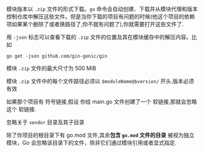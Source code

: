模块版本以 `.zip` 文件的形式下载。`go` 命令会自动创建、下载并从模块代理和版本控制仓库中解压这些文件。但是当你下载的项目有问题的时候(他这个项目的依赖项如果某个删除了或者换路径了,你不就有问题了),你就需要打开这些文件了.

用 `-json` 标志可以查看下载的 `.zip` 文件的位置及其在模块缓存中的解压内容。比如

```
go get -json github.com/gin-gonic/gin
```

模块 `.zip` 文件的最大尺寸为 500 MiB

模块 `.zip` 文件中的每个文件路径必须以 `$moduleName@$version/` 开头.版本必须有效

如果那个项目有 符号链接,假设 你给 main.go 文件创建了一个 软链接,那就会忽略这个 软链接.

忽略关于 `vendor` 目录及其子目录

除了你项目的根目录下有 go.mod 文件,其余**包含 `go.mod` 文件的目录** 被视为独立模块，Go 会忽略该目录下的文件，除非它们通过模块引用或者显式指定.

